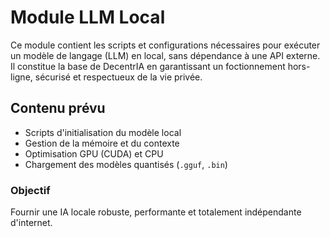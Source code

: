 # Module LLM Local

Ce module contient les scripts et configurations nécessaires pour exécuter un modèle de langage (LLM) en local, sans dépendance à une API externe.
Il constitue la base de DecentrIA en garantissant un foctionnement hors-ligne, sécurisé et respectueux de la vie privée.

## Contenu prévu

- Scripts d'initialisation du modèle local
- Gestion de la mémoire et du contexte
- Optimisation GPU (CUDA) et CPU
- Chargement des modèles quantisés (`.gguf`, `.bin`)

### Objectif

Fournir une IA locale robuste, performante et totalement indépendante d'internet.
